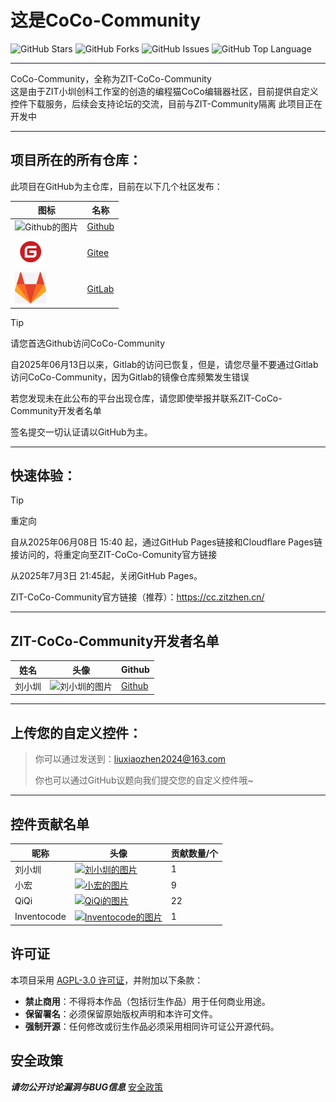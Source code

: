 # 这是CoCo-Community

![GitHub Stars](https://img.shields.io/github/stars/zitzhen/CoCo-Community?style=flat)
![GitHub Forks](https://img.shields.io/github/forks/zitzhen/CoCo-Community?style=flat)
![GitHub Issues](https://img.shields.io/github/issues/zitzhen/CoCo-Community?style=flat)
![GitHub Top Language](https://img.shields.io/github/languages/top/zitzhen/CoCo-Community?style=flat)

---

CoCo-Community，全称为ZIT-CoCo-Community  
这是由于ZIT小圳创科工作室的创造的编程猫CoCo编辑器社区，目前提供自定义控件下载服务，后续会支持论坛的交流，目前与ZIT-Community隔离
此项目正在开发中

---
## 项目所在的所有仓库：
此项目在GitHub为主仓库，目前在以下几个社区发布：

|图标|名称|
|---|---|
|<img src="https://github.githubassets.com/assets/GitHub-Mark-ea2971cee799.png" width="50" height="50" alt="Github的图片"> | [Github](https://Github.com/zitzhen/CoCo-Community) |
|<img src="icon/Gitee-logo.png" width="50" height="50" alt="Gitee的图片">| [Gitee](https://Github.com/zitzhen/CoCo-Community) | 
|<img src="icon/gitlab.png" width="50" height="50" alt="Gitee的图片">| [GitLab](https://jihulab.com/zitzhen/CoCo-Community/) |

>[!tip]
>请您首选Github访问CoCo-Community
>
>自2025年06月13日以来，Gitlab的访问已恢复，但是，请您尽量不要通过Gitlab访问CoCo-Community，因为Gitlab的镜像仓库频繁发生错误
>
> 若您发现未在此公布的平台出现仓库，请您即使举报并联系ZIT-CoCo-Community开发者名单
>
>签名提交一切认证请以GitHub为主。

---
## 快速体验：
>[!tip]
>
>重定向
>
>自从2025年06月08日 15:40 起，通过GitHub Pages链接和Cloudflare Pages链接访问的，将重定向至ZIT-CoCo-Comunity官方链接
>
>从2025年7月3日 21:45起，关闭GitHub Pages。

ZIT-CoCo-Community官方链接（推荐）：https://cc.zitzhen.cn/

---

## ZIT-CoCo-Community开发者名单

| 姓名   | 头像 | Github |
| ------ | ---- | ------ |
| 刘小圳 | <img src="https://avatars.githubusercontent.com/u/149680880?v=4" width="50" height="50" alt="刘小圳的图片"> | [Github](https://github.com/Iamliuxiaozhen) |
---
## 上传您的自定义控件：
>你可以通过发送到：liuxiaozhen2024@163.com
>
>你也可以通过GitHub议题向我们提交您的自定义控件哦~
---
## 控件贡献名单

| 昵称   |头像| 贡献数量/个 |
| ------ |---| ----------- |
| 刘小圳 |<a href="https://github.com/iamliuxiaozhen"><img src="https://avatars.githubusercontent.com/u/149680880?v=4" width="50" height="50" alt="刘小圳的图片"></a> | 1           |
| 小宏 |<a href="https://github.com/xiaohong2022"><img src="https://avatars.githubusercontent.com/u/97574185?v=4" width="50" height="50" alt="小宏的图片"></a> |9 |
| QiQi |<a href="https://github.com/Qiqi29"><img src="https://avatars.githubusercontent.com/u/112358908?v=4" width="50" height="50" alt="QiQi的图片"></a> | 22|
| Inventocode |<a href="https://github.com/Inventocode"><img src="https://avatars.githubusercontent.com/u/138981212?v=4" width="50" height="50" alt="Inventocode的图片"></a> | 1|


## 许可证
本项目采用 [AGPL-3.0 许可证](LICENSE)，并附加以下条款：
- **禁止商用**：不得将本作品（包括衍生作品）用于任何商业用途。  
- **保留署名**：必须保留原始版权声明和本许可文件。  
- **强制开源**：任何修改或衍生作品必须采用相同许可证公开源代码。

## 安全政策
***请勿公开讨论漏洞与BUG信息***
[安全政策](SECURITY.md)
